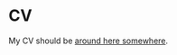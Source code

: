 # CV
My CV should be [around here somewhere](https://github.com/downinja/cv/blob/master/JohnDowning_cv.pdf).

